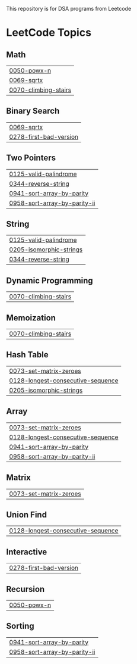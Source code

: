 This repository is for DSA programs from Leetcode

<!---LeetCode Topics Start-->
# LeetCode Topics
## Math
|  |
| ------- |
| [0050-powx-n](https://github.com/leon-9491/DSA-problems/tree/master/0050-powx-n) |
| [0069-sqrtx](https://github.com/leon-9491/DSA-problems/tree/master/0069-sqrtx) |
| [0070-climbing-stairs](https://github.com/leon-9491/DSA-problems/tree/master/0070-climbing-stairs) |
## Binary Search
|  |
| ------- |
| [0069-sqrtx](https://github.com/leon-9491/DSA-problems/tree/master/0069-sqrtx) |
| [0278-first-bad-version](https://github.com/leon-9491/DSA-problems/tree/master/0278-first-bad-version) |
## Two Pointers
|  |
| ------- |
| [0125-valid-palindrome](https://github.com/leon-9491/DSA-problems/tree/master/0125-valid-palindrome) |
| [0344-reverse-string](https://github.com/leon-9491/DSA-problems/tree/master/0344-reverse-string) |
| [0941-sort-array-by-parity](https://github.com/leon-9491/DSA-problems/tree/master/0941-sort-array-by-parity) |
| [0958-sort-array-by-parity-ii](https://github.com/leon-9491/DSA-problems/tree/master/0958-sort-array-by-parity-ii) |
## String
|  |
| ------- |
| [0125-valid-palindrome](https://github.com/leon-9491/DSA-problems/tree/master/0125-valid-palindrome) |
| [0205-isomorphic-strings](https://github.com/leon-9491/DSA-problems/tree/master/0205-isomorphic-strings) |
| [0344-reverse-string](https://github.com/leon-9491/DSA-problems/tree/master/0344-reverse-string) |
## Dynamic Programming
|  |
| ------- |
| [0070-climbing-stairs](https://github.com/leon-9491/DSA-problems/tree/master/0070-climbing-stairs) |
## Memoization
|  |
| ------- |
| [0070-climbing-stairs](https://github.com/leon-9491/DSA-problems/tree/master/0070-climbing-stairs) |
## Hash Table
|  |
| ------- |
| [0073-set-matrix-zeroes](https://github.com/leon-9491/DSA-problems/tree/master/0073-set-matrix-zeroes) |
| [0128-longest-consecutive-sequence](https://github.com/leon-9491/DSA-problems/tree/master/0128-longest-consecutive-sequence) |
| [0205-isomorphic-strings](https://github.com/leon-9491/DSA-problems/tree/master/0205-isomorphic-strings) |
## Array
|  |
| ------- |
| [0073-set-matrix-zeroes](https://github.com/leon-9491/DSA-problems/tree/master/0073-set-matrix-zeroes) |
| [0128-longest-consecutive-sequence](https://github.com/leon-9491/DSA-problems/tree/master/0128-longest-consecutive-sequence) |
| [0941-sort-array-by-parity](https://github.com/leon-9491/DSA-problems/tree/master/0941-sort-array-by-parity) |
| [0958-sort-array-by-parity-ii](https://github.com/leon-9491/DSA-problems/tree/master/0958-sort-array-by-parity-ii) |
## Matrix
|  |
| ------- |
| [0073-set-matrix-zeroes](https://github.com/leon-9491/DSA-problems/tree/master/0073-set-matrix-zeroes) |
## Union Find
|  |
| ------- |
| [0128-longest-consecutive-sequence](https://github.com/leon-9491/DSA-problems/tree/master/0128-longest-consecutive-sequence) |
## Interactive
|  |
| ------- |
| [0278-first-bad-version](https://github.com/leon-9491/DSA-problems/tree/master/0278-first-bad-version) |
## Recursion
|  |
| ------- |
| [0050-powx-n](https://github.com/leon-9491/DSA-problems/tree/master/0050-powx-n) |
## Sorting
|  |
| ------- |
| [0941-sort-array-by-parity](https://github.com/leon-9491/DSA-problems/tree/master/0941-sort-array-by-parity) |
| [0958-sort-array-by-parity-ii](https://github.com/leon-9491/DSA-problems/tree/master/0958-sort-array-by-parity-ii) |
<!---LeetCode Topics End-->
